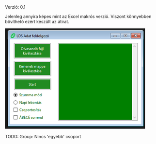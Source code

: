 ﻿Verzió: 0.1

Jelenleg annyira képes mint az Excel makrós verzió. Viszont könnyebben bövíthető ezért készült az átirat.

![alt text](https://github.com/Wold0110/LDS_Feldolgozo/blob/master/img/mainform.png?raw=true)

TODO:
	Group: Nincs 'egyébb' csoport
